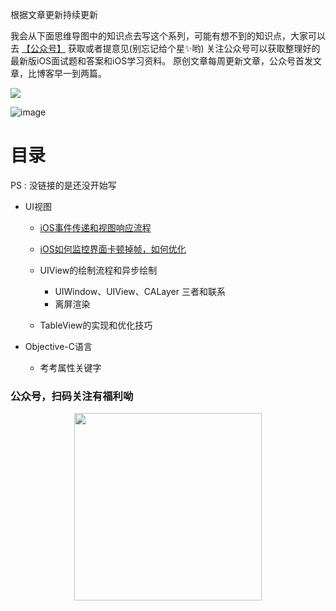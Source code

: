 
根据文章更新持续更新

 我会从下面思维导图中的知识点去写这个系列，可能有想不到的知识点，大家可以去 [【公众号】](#公众号) 获取或者提意见(别忘记给个星✨哟)
关注公众号可以获取整理好的最新版iOS面试题和答案和iOS学习资料。 原创文章每周更新文章，公众号首发文章，比博客早一到两篇。

![](https://user-gold-cdn.xitu.io/2020/7/2/1730d84602e2a97d?w=800&h=400&f=png&s=25548)


 ![image](https://user-gold-cdn.xitu.io/2020/6/29/172fea76531f81cd?w=1106&h=4977&f=png&s=849766)
 
# 目录 
PS : 没链接的是还没开始写

- UI视图

  - [iOS事件传递和视图响应流程](https://mp.weixin.qq.com/s/xc-Yeis2j74Yp0hZPAzgdg)
  - [iOS如何监控界面卡顿掉帧，如何优化](https://mp.weixin.qq.com/s/gMx8dkYYw-7-ornybH0GPQ)
  - UIView的绘制流程和异步绘制
    -  UIWindow、UIView、CALayer 三者和联系
    - 离屏渲染

  - TableView的实现和优化技巧
  
- Objective-C语言
  - 考考属性关键字
  
  

 
 ### <a id="公众号">公众号，扫码关注有福利呦</a>

<p align="center">
  <img src="https://user-gold-cdn.xitu.io/2020/6/30/1730324a913327f3?w=1280&h=1280&f=jpeg&s=152541" width='300' height='300'>
  </p>


